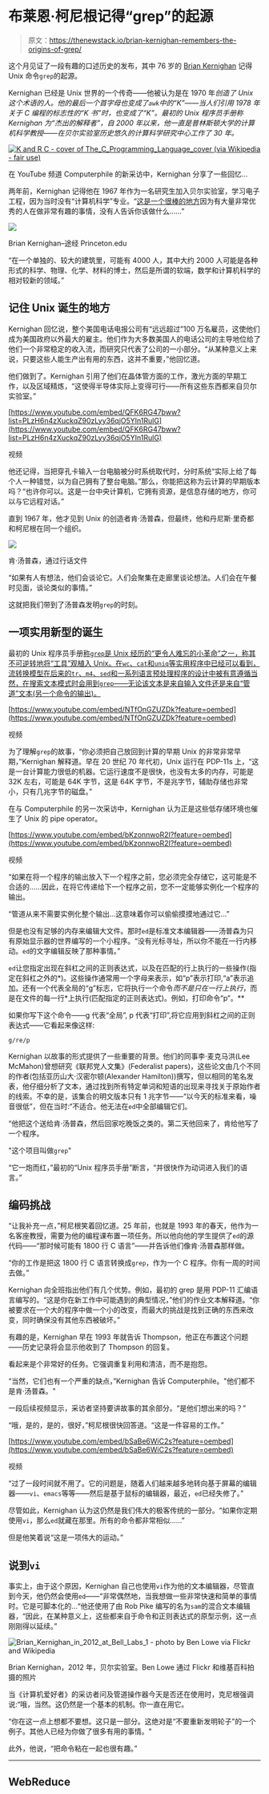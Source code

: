 # 布莱恩·柯尼根记得“grep”的起源

> 原文：<https://thenewstack.io/brian-kernighan-remembers-the-origins-of-grep/>

这个月见证了一段有趣的口述历史的发布，其中 76 岁的 [Brian Kernighan](https://www.cs.princeton.edu/~bwk/) 记得 Unix 命令`grep`的起源。

Kernighan 已经是 Unix 世界的一个传奇——他被认为是在 1970 年*创造了 Unix 这个术语的人。他的最后一个首字母也变成了`awk`中的“K”——当人们引用 1978 年关于 C 编程的标志性的“K 书”时，也变成了“K”。最初的 Unix 程序员手册称 Kernighan 为“杰出的解释者”，自 2000 年以来，他一直是普林斯顿大学的计算机科学教授——在贝尔实验室历史悠久的计算科学研究中心工作了 30 年。*

[![K and R C - cover of The_C_Programming_Language_cover (via Wikipedia - fair use)](img/725e00701dbe336b08f4c98349f610cf.png)](https://storage.googleapis.com/cdn.thenewstack.io/media/2018/07/c4f8a0e7-k-and-r-c-cover-of-the_c_programming_language_cover-via-wikipedia-fair-use.svg)

在 YouTube 频道 Computerphile 的新采访中，Kernighan 分享了一些回忆…

两年前，Kernighan 记得他在 1967 年作为一名研究生加入贝尔实验室，学习电子工程，因为当时没有“计算机科学”专业。“[这是一个很棒的地方](https://youtu.be/QFK6RG47bww?list=PLzH6n4zXuckqZ90zLyy36qjO5YIn1RulG)因为有大量非常优秀的人在做非常有趣的事情，没有人告诉你该做什么……”

![](img/f2e5f80a02c8a27df7745afa2455335a.png)

Brian Kernighan–途经 Princeton.edu

“在一个单独的、较大的建筑里，可能有 4000 人，其中大约 2000 人可能是各种形式的科学、物理、化学、材料的博士，然后是所谓的软端，数学和计算机科学的相对较新的领域。”

## 记住 Unix 诞生的地方

Kernighan 回忆说，整个美国电话电报公司有“远远超过”100 万名雇员，这使他们成为美国政府以外最大的雇主。他们作为大多数美国人的电话公司的主导地位给了他们一个非常稳定的收入流，而研究只代表了公司的一小部分。“从某种意义上来说，只要这些人能生产出有用的东西，这并不重要，”他回忆道。

他们做到了。Kernighan 引用了他们在晶体管方面的工作，激光方面的早期工作，以及区域精炼，“这使得半导体实际上变得可行——所有这些东西都来自贝尔实验室。”

[https://www.youtube.com/embed/QFK6RG47bww?list=PLzH6n4zXuckqZ90zLyy36qjO5YIn1RulG](https://www.youtube.com/embed/QFK6RG47bww?list=PLzH6n4zXuckqZ90zLyy36qjO5YIn1RulG)

视频

他还记得，当把穿孔卡输入一台电脑被分时系统取代时，分时系统“实际上给了每个人一种错觉，以为自己拥有了整台电脑。”那么，你能把这称为云计算的早期版本吗？“也许你可以。这是一台中央计算机，它拥有资源，是信息存储的地方，你可以与它远程对话。”

直到 1967 年，他才见到 Unix 的创造者肯·汤普森，但最终，他和丹尼斯·里奇都和柯尼根在同一个组织。

![](img/ed6899659d18f2b6b06c222b3b33fccb.png)

肯·汤普森，通过行话文件

“如果有人有想法，他们会谈论它。人们会聚集在走廊里谈论想法。人们会在午餐时见面，谈论类似的事情。”

这就把我们带到了汤普森发明`grep`的时刻。

## **一项实用新型的诞生**

最初的 Unix 程序员手册[称`grep`是 Unix 经历的“更令人难忘的小革命”之一，称其不可逆转地将“工具”观植入 Unix。在`wc`、`cat`和`uniq`等实用程序中已经可以看到，流转换模型在后来的`tr`、`m4`、`sed`和一系列语言预处理程序的设计中被有意遵循当然，在搜索文本模式时会用到`grep`——无论该文本是来自输入文件还是来自“管道”文本(另一个命令的输出)。](http://www.cs.dartmouth.edu/~doug/reader.pdf)

[https://www.youtube.com/embed/NTfOnGZUZDk?feature=oembed](https://www.youtube.com/embed/NTfOnGZUZDk?feature=oembed)

视频

为了理解`grep`的故事，“你必须把自己放回到计算的早期 Unix 的非常非常早期，”Kernighan 解释道。早在 20 世纪 70 年代初，Unix 运行在 PDP-11s 上，“这是一台计算能力很低的机器。它运行速度不是很快，也没有太多的内存，可能是 32K 左右，可能是 64K 字节，这是 64K 字节，不是兆字节，辅助存储也非常小，只有几兆字节的磁盘。”

在与 Computerphile 的另一次采访中，Kernighan 认为正是这些低存储环境也催生了 Unix 的 pipe operator。

[https://www.youtube.com/embed/bKzonnwoR2I?feature=oembed](https://www.youtube.com/embed/bKzonnwoR2I?feature=oembed)

视频

“如果在将一个程序的输出放入下一个程序之前，您必须完全存储它，这可能是不合适的……因此，在将它传递给下一个程序之前，您不一定能够实例化一个程序的输出。

“管道从来不需要实例化整个输出…这意味着你可以偷偷摸摸地通过它…”

但是也没有足够的内存来编辑大文件。那时`ed`是标准文本编辑器——汤普森为只有原始显示器的世界编写的一个小程序。“没有光标寻址，所以你不能在一行内移动。`ed`的文字编辑反映了那种事情。”

`ed`让您指定出现在斜杠之间的正则表达式，以及在匹配的行上执行的一些操作(指定在斜杠之外的*)。这些操作通常用一个字母来表示，如“p”表示打印,“a”表示追加。还有一个代表全局的“g”标志，它将执行一个命令*而不是只在一行上执行*，而是在文件的每一行*上执行(匹配指定的正则表达式)。例如，打印命令“p”。**

如果你写下这个命令——g 代表“全局”, p 代表“打印”,将它应用到斜杠之间的正则表达式——它看起来像这样:

`g/re/p`

Kernighan 以故事的形式提供了一些重要的背景。他们的同事李·麦克马洪(Lee McMahon)曾想研究《联邦党人文集》(Federalist papers)，这些论文由几个不同的作者(包括亚历山大·汉密尔顿(Alexander Hamilton))撰写，但以相同的笔名发表，他仔细分析了文本，通过找到所有特定单词和短语的出现来寻找关于原始作者的线索。不幸的是，该集合的明文版本只有 1 兆字节——“以今天的标准来看，噪音很低”，但在当时:“不适合。他无法在`ed`中全部编辑它们。

“他把这个送给肯·汤普森，然后回家吃晚饭之类的。第二天他回来了，肯给他写了一个程序。

"这个项目叫做`grep`"

“它一炮而红，”最初的“Unix 程序员手册”断言，“并很快作为动词进入我们的语言。”

## 编码挑战

“让我补充一点，”柯尼根笑着回忆道。25 年前，也就是 1993 年的春天，他作为一名客座教授，需要为他的编程课布置一项任务。所以他向他的学生提供了`ed`的源代码——“那时候可能有 1800 行 C 语言”——并告诉他们像肯·汤普森那样做。

“你的工作是把这 1800 行 C 语言转换成`grep`，作为一个 C 程序。你有一周的时间去做。”

Kernighan 向全班指出他们有几个优势。例如，最初的 grep 是用 PDP-11 汇编语言编写的。“这是你在新工作中可能遇到的典型情况，”他们的作业文本解释道。“你被要求在一个大的程序中做一个小的改变，而最大的挑战是找到正确的东西来改变，同时确保没有其他东西被破坏。”

有趣的是，Kernighan 早在 1993 年就告诉 Thompson，他正在布置这个问题——历史记录将会显示他收到了 Thompson 的回复。

看起来是个非常好的任务。它强调重复利用和清洁，而不是抱怨。

“当然，它们也有一个严重的缺点，”Kernighan 告诉 Computerphile。"他们都不是肯·汤普森。"

一段后续视频显示，采访者坚持要讲故事的其余部分。“是他们想出来的吗？”

“哦，是的，是的，很好，”柯尼根很快回答道。“这是一件容易的工作。”

[https://www.youtube.com/embed/bSaBe6WiC2s?feature=oembed](https://www.youtube.com/embed/bSaBe6WiC2s?feature=oembed)

视频

“过了一段时间就不用了。它的问题是，随着人们越来越多地转向基于屏幕的编辑器——`vi`、`emacs`等等——然后是基于鼠标的编辑器，最近，`ed`已经失修了。”

尽管如此，Kernighan 认为这仍然是我们伟大的极客传统的一部分。“如果你定期使用`vi`，那么`ed`就藏在那里。所有的命令都非常相似……”

但是他笑着说“这是一项伟大的运动。”

## 说到`vi`

事实上，由于这个原因，Kernighan 自己也使用`vi`作为他的文本编辑器，尽管直到今天，他仍然会使用`ed`——“非常偶然地，当我想做一些非常快速和简单的事情时。它是可脚本化的…“他还使用了由 Rob Pike 编写的名为`sam`的混合文本编辑器，“因此，在某种意义上，这些都来自于命令和正则表达式的原型示例，这一点刚刚得以延续。”

![Brian_Kernighan_in_2012_at_Bell_Labs_1 - photo by Ben Lowe via Flickr and Wikipedia](img/3a6bd7d35c2c483ec35f8f8ec65f1069.png)

Brian Kernighan，2012 年，贝尔实验室。Ben Lowe 通过 Flickr 和维基百科拍摄的照片

当《计算机爱好者》的采访者问及管道操作器今天是否还在使用时，克尼根强调说:“哦，当然。这仍然是一个基本的机制。你一直在用它。

“你在这一点上想都不要想。这只是一部分。这绝对是“不要重新发明轮子”的一个例子。其他人已经为你做了很多有用的事情。"

此外，他说，“把命令粘在一起也很有趣。”

* * *

## WebReduce

<svg xmlns:xlink="http://www.w3.org/1999/xlink" viewBox="0 0 68 31" version="1.1"><title>Group</title> <desc>Created with Sketch.</desc></svg>